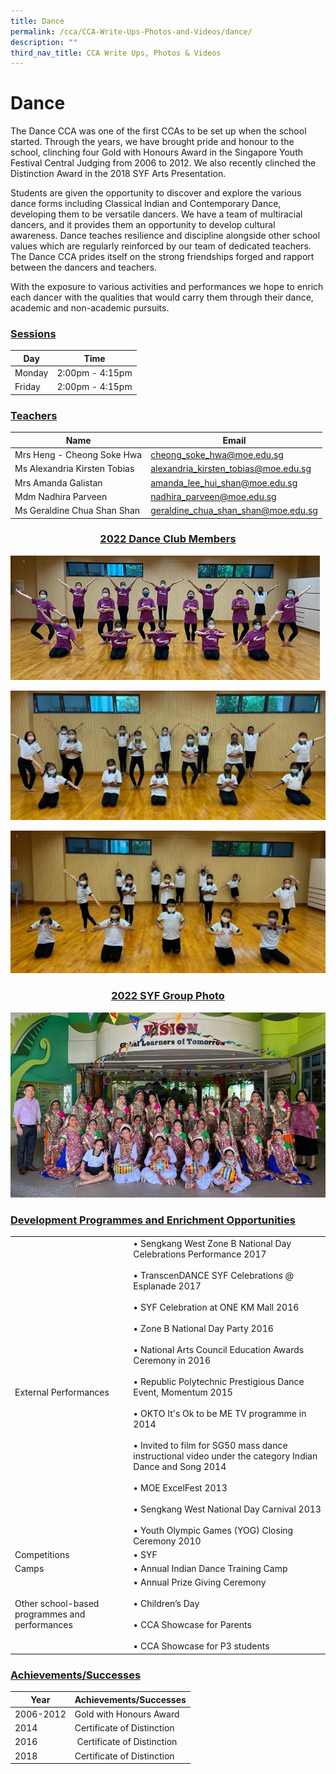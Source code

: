 ```yaml
---
title: Dance
permalink: /cca/CCA-Write-Ups-Photos-and-Videos/dance/
description: ""
third_nav_title: CCA Write Ups, Photos & Videos
---
```

# Dance
The Dance CCA was one of the first CCAs to be set up when the school started. Through the years, we have brought pride and honour to the school, clinching four Gold with Honours Award in the Singapore Youth Festival Central Judging from 2006 to 2012. We also recently clinched the Distinction Award in the 2018 SYF Arts Presentation.

Students are given the opportunity to discover and explore the various dance forms including Classical Indian and Contemporary Dance, developing them to be versatile dancers. We have a team of multiracial dancers, and it provides them an opportunity to develop cultural awareness.&nbsp;Dance teaches resilience and discipline alongside other school values which are regularly reinforced by our team of dedicated teachers. The Dance CCA prides itself on the strong friendships forged and rapport between the dancers and teachers.

With the exposure to various activities and performances we hope to enrich each dancer with the qualities that would carry them through their dance, academic and non-academic pursuits.

### <b><u>Sessions</u></b>

| Day    | Time                                |
|--------|-------------------------------------|
| Monday | 2:00pm - 4:15pm  |
| Friday |  2:00pm - 4:15pm    |

### <b><u>Teachers</u></b> 

| Name                          | Email                                |
|-------------------------------|--------------------------------------|
| Mrs Heng - Cheong Soke Hwa    | [cheong\_soke\_hwa@moe.edu.sg](mailto:cheong_soke_hwa@moe.edu.sg)          |
| Ms Alexandria Kirsten Tobias  | [alexandria\_kirsten\_tobias@moe.edu.sg](mailto:alexandria_kirsten_tobias@moe.edu.sg) |
| Mrs Amanda Galistan           |  [amanda\_lee\_hui\_shan@moe.edu.sg](mailto:amanda_lee_hui_shan@moe.edu.sg)     |
| Mdm Nadhira Parveen           |  [nadhira\_parveen@moe.edu.sg](mailto:nadhira_parveen@moe.edu.sg)      |
| Ms Geraldine Chua Shan Shan           |  [geraldine\_chua\_shan\_shan@moe.edu.sg](mailto:nadhira_parveen@moe.edu.sg)      |

### <center><b><u>2022 Dance Club Members</u></b></center>

![](/images/Cca/Dance/dance1.png)

![](/images/Cca/Dance/Picture2.jpg)

![](/images/Cca/Dance/Picture3.jpg)

### <center><b><u>2022 SYF Group Photo</u></b></center>

![](/images/Cca/Dance/Picture4.png)

### <b><u>Development Programmes and Enrichment Opportunities</u></b>

|                                                |                                            |
|------------------------|------------|
| External Performances                          |•  Sengkang West Zone B National Day Celebrations Performance 2017<br><br>• TranscenDANCE SYF Celebrations @ Esplanade 2017<br><br>• SYF Celebration at ONE KM Mall 2016<br><br>• Zone B National Day Party 2016<br><br>• National Arts Council Education Awards Ceremony in 2016<br><br>• Republic Polytechnic Prestigious Dance Event, Momentum 2015<br><br>• OKTO It's Ok to be ME TV programme in 2014<br><br>• Invited to film for SG50 mass dance instructional video under the category Indian Dance and Song 2014<br><br>• MOE ExcelFest 2013<br><br>• Sengkang West National Day Carnival 2013<br><br>• Youth Olympic Games (YOG) Closing Ceremony 2010 |
| Competitions                                   | • SYF                   |
| Camps                               | • Annual Indian Dance Training Camp                                                                                                                                     |
| Other school-based programmes and performances |  • Annual Prize Giving Ceremony<br><br>• Children’s Day<br><br>• CCA Showcase for Parents <br><br>• CCA Showcase for P3 students                            |

### <b><u>Achievements/Successes</u></b>

| Year | Achievements/Successes |
| --- | --- |
| 2006-2012 | Gold with Honours Award |
| 2014 | Certificate of Distinction |
| 2016&nbsp; | &nbsp;Certificate of Distinction&nbsp; |
| 2018 | Certificate of Distinction |